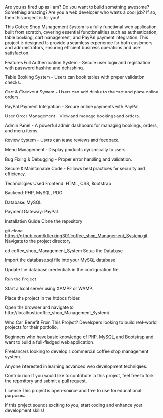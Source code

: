 Are you as fired up as I am? Do you want to build something awesome? Something amazing? Are you a web developer who wants a cool job? If so, then this project is for you!

This Coffee Shop Management System is a fully functional web application built from scratch, covering essential functionalities such as authentication, table booking, cart management, and PayPal payment integration. This project is designed to provide a seamless experience for both customers and administrators, ensuring efficient business operations and user satisfaction.

Features
Full Authentication System - Secure user login and registration with password hashing and dehashing.

Table Booking System - Users can book tables with proper validation checks.

Cart & Checkout System - Users can add drinks to the cart and place online orders.

PayPal Payment Integration - Secure online payments with PayPal.

User Order Management - View and manage bookings and orders.

Admin Panel - A powerful admin dashboard for managing bookings, orders, and menu items.

Review System - Users can leave reviews and feedback.

Menu Management - Display products dynamically to users.

Bug Fixing & Debugging - Proper error handling and validation.

Secure & Maintainable Code - Follows best practices for security and efficiency.

Technologies Used
Frontend: HTML, CSS, Bootstrap

Backend: PHP, MySQL, PDO

Database: MySQL

Payment Gateway: PayPal

Installation Guide
Clone the repository

git clone https://github.com/killerking301/coffee_shop_Management_System.git
Navigate to the project directory

cd coffee_shop_Management_System
Setup the Database

Import the database.sql file into your MySQL database.

Update the database credentials in the configuration file.

Run the Project

Start a local server using XAMPP or WAMP.

Place the project in the htdocs folder.

Open the browser and navigate to http://localhost/coffee_shop_Management_System/

Who Can Benefit From This Project?
Developers looking to build real-world projects for their portfolio.

Beginners who have basic knowledge of PHP, MySQL, and Bootstrap and want to build a full-fledged web application.

Freelancers looking to develop a commercial coffee shop management system.

Anyone interested in learning advanced web development techniques.

Contribution
If you would like to contribute to this project, feel free to fork the repository and submit a pull request.

License
This project is open-source and free to use for educational purposes.

If this project sounds exciting to you, start coding and enhance your development skills!
